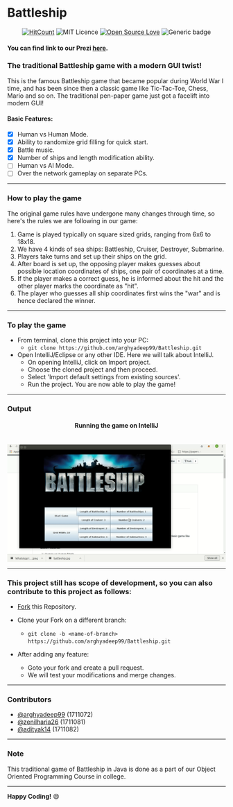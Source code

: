 # Battleship

<p align="center"

[![HitCount](http://hits.dwyl.io/arghyadeep99/Word-Suggester.svg)](http://hits.dwyl.io/arghyadeep99/Battleship)
 ![MIT Licence](	https://img.shields.io/cran/l/devtools.svg)
[![Open Source Love](https://badges.frapsoft.com/os/v1/open-source.png?v=103)](https://github.com/ellerbrock/open-source-badges/)
![Generic badge](https://img.shields.io/badge/Made%20with-Java-brightgreen.svg)

</p>

#### You can find link to our Prezi [here](https://prezi.com/view/uti2KEFtFEODO6NjR2Zd/). 


### The traditional Battleship game with a modern GUI twist!

This is the famous Battleship game that became popular during World War I time, and has been since then a classic game like Tic-Tac-Toe, Chess, Mario and so on. 
The traditional pen-paper game just got a facelift into modern GUI!

#### Basic Features:
* [x] Human vs Human Mode.
* [x] Ability to randomize grid filling for quick start.
* [x] Battle music.
* [x] Number of ships and length modification ability.
* [ ] Human vs AI Mode.
* [ ] Over the network gameplay on separate PCs.
 
---

### How to play the game

The original game rules have undergone many changes through time, so here's the rules we are following in our game:
1. Game is played typically on square sized grids, ranging from 6x6 to 18x18.
2. We have 4 kinds of sea ships: Battleship, Cruiser, Destroyer, Submarine.
3. Players take turns and set up their ships on the grid.
4. After board is set up, the opposing player makes guesses about possible location coordinates of ships, one pair of coordinates at a time.
5. If the player makes a correct guess, he is informed about the hit and the other player marks the coordinate as "hit". 
6. The player who guesses all ship coordinates first wins the "war" and is hence declared the winner. 

---

### To play the game

* From terminal, clone this project into your PC:
  * `git clone https://github.com/arghyadeep99/Battleship.git`
* Open IntelliJ/Eclipse or any other IDE. Here we will talk about IntelliJ.
  * On opening IntelliJ, click on Import project.
  * Choose the cloned project and then proceed.
  * Select 'Import default settings from existing sources'. 
  * Run the project. You are now able to play the game!
---

### Output

<div align="center">

<h4> Running the game on IntelliJ  </h4>
<br>
<img src="./oopm project.gif" align="center" width=700px>

</div>

------------------------------------------

### This project still has scope of development, so you can also contribute to this project as follows:
* [Fork](https://github.com/arghyadeep99/Battleship) this Repository.

* Clone your Fork on a different branch:
	* `git clone -b <name-of-branch> https://github.com/arghyadeep99/Battleship.git`
* After adding any feature:
	* Goto your fork and create a pull request.
	* We will test your modifications and merge changes.
------------------------------------------

### Contributors

- [@arghyadeep99](https://github.com/arghyadeep99) (1711072)
- [@zenilharia26](https://github.com/zenilharia26) (1711081)
- [@adityak14](https://github.com/adityak14) (1711082)

---

### Note

 This traditional game of Battleship in Java is done as a part of our Object Oriented Programming Course in college. 


------------------------------------------

**Happy Coding!** :smile:

